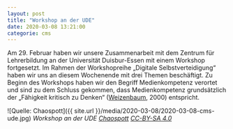 ```yaml
---
layout: post
title: "Workshop an der UDE"
date: 2020-03-08 13:21:00
categorie: cms
---
```

Am 29. Februar haben wir unsere Zusammenarbeit mit dem Zentrum für Lehrerbildung an der Universität Duisbur-Essen mit einem Workshop fortgesetzt. Im Rahmen der Workshopreihe „Digitale Selbstverteidigung“ haben wir uns an diesem Wochenende mit drei Themen beschäftigt. Zu Beginn des Workshops haben wir den Begriff Medienkompetenz verortet und sind zu dem Schluss gekommen, dass Medienkompetenz grundsätzlich der „Fähigkeit kritisch zu Denken“ ([Weizenbaum](https://de.wikipedia.org/wiki/Joseph_Weizenbaum), 2000) entspricht.

![Quelle: Chaospott]({{ site.url }}/media/2020-03-08/2020-03-08-cms-ude.jpg)
*Workshop an der UDE [Chaospott](https://chaospott.de) [CC-BY-SA 4.0](https://creativecommons.org/licenses/by-sa/4.0/)*
